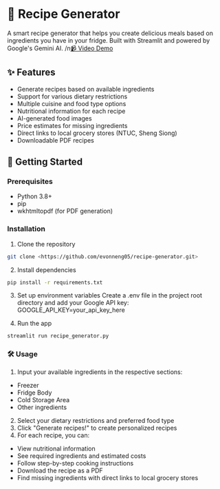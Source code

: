 # 🍳 Recipe Generator

A smart recipe generator that helps you create delicious meals based on ingredients you have in your fridge. Built with Streamlit and powered by Google's Gemini AI.
/n<a href="https://youtu.be/BGbdfH671M8">📹 Video Demo</a>

## ✨ Features

- Generate recipes based on available ingredients
- Support for various dietary restrictions
- Multiple cuisine and food type options
- Nutritional information for each recipe
- AI-generated food images
- Price estimates for missing ingredients
- Direct links to local grocery stores (NTUC, Sheng Siong)
- Downloadable PDF recipes

## 🚀 Getting Started

### Prerequisites

- Python 3.8+
- pip
- wkhtmltopdf (for PDF generation)

### Installation

1. Clone the repository
```bash
git clone <https://github.com/evonneng05/recipe-generator.git>
```

2. Install dependencies
```bash
pip install -r requirements.txt
```
3. Set up environment variables
Create a .env file in the project root directory and add your Google API key:
GOOGLE_API_KEY=your_api_key_here

4. Run the app
```bash
streamlit run recipe_generator.py
```

### 🛠️ Usage
1. Input your available ingredients in the respective sections:
- Freezer
- Fridge Body
- Cold Storage Area
- Other ingredients
2. Select your dietary restrictions and preferred food type
3. Click "Generate recipes!" to create personalized recipes
4. For each recipe, you can:
- View nutritional information
- See required ingredients and estimated costs
- Follow step-by-step cooking instructions
- Download the recipe as a PDF
- Find missing ingredients with direct links to local grocery stores
